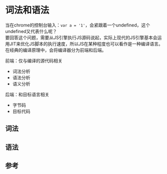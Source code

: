 # 词法和语法
当在chrome的控制台输入：` var a = '1' `，会紧跟着一个undefined，这个undefined又代表什么呢？    
要回答这个问题，需要从JS引擎执行JS源码说起，实际上现代的JS引擎基本会运用JIT来优化JS脚本的执行速度，所以JS在某种程度也可以看作是一种编译语言。   
在经典的编译原理中，会将编译器分为前端和后端。

前端：仅与编译的源代码相关

- 词法分析
- 语法分析
- 语义分析

后端：和目标语言相关

- 字节码
- 目标代码


## 词法



## 语法

## 参考
